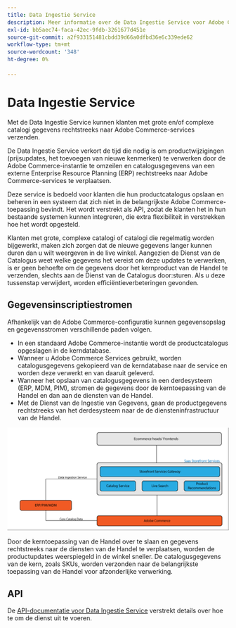 ```yaml
---
title: Data Ingestie Service
description: Meer informatie over de Data Ingestie Service voor Adobe Commerce
exl-id: bb5aec74-faca-42ec-9fdb-3261677d451e
source-git-commit: a2f933151481cbdd39d66a0dfbd36e6c339ede62
workflow-type: tm+mt
source-wordcount: '348'
ht-degree: 0%

---
```


# Data Ingestie Service

Met de Data Ingestie Service kunnen klanten met grote en/of complexe catalogi gegevens rechtstreeks naar Adobe Commerce-services verzenden.

De Data Ingestie Service verkort de tijd die nodig is om productwijzigingen (prijsupdates, het toevoegen van nieuwe kenmerken) te verwerken door de Adobe Commerce-instantie te omzeilen en catalogusgegevens van een externe Enterprise Resource Planning (ERP) rechtstreeks naar Adobe Commerce-services te verplaatsen.

Deze service is bedoeld voor klanten die hun productcatalogus opslaan en beheren in een systeem dat zich niet in de belangrijkste Adobe Commerce-toepassing bevindt. Het wordt verstrekt als API, zodat de klanten het in hun bestaande systemen kunnen integreren, die extra flexibiliteit in verstrekken hoe het wordt opgesteld.

Klanten met grote, complexe catalogi of catalogi die regelmatig worden bijgewerkt, maken zich zorgen dat de nieuwe gegevens langer kunnen duren dan u wilt weergeven in de live winkel. Aangezien de Dienst van de Catalogus weet welke gegevens het vereist om deze updates te verwerken, is er geen behoefte om de gegevens door het kernproduct van de Handel te verzenden, slechts aan de Dienst van de Catalogus door:sturen. Als u deze tussenstap verwijdert, worden efficiëntieverbeteringen gevonden.

## Gegevensinscriptiestromen

Afhankelijk van de Adobe Commerce-configuratie kunnen gegevensopslag en gegevensstromen verschillende paden volgen.

* In een standaard Adobe Commerce-instantie wordt de productcatalogus opgeslagen in de kerndatabase.
* Wanneer u Adobe Commerce Services gebruikt, worden catalogusgegevens gekopieerd van de kerndatabase naar de service en worden deze verwerkt en van daaruit geleverd.
* Wanneer het opslaan van catalogusgegevens in een derdesysteem (ERP, MDM, PIM), stromen de gegevens door de kerntoepassing van de Handel en dan aan de diensten van de Handel.
* Met de Dienst van de Ingestie van Gegevens, gaan de productgegevens rechtstreeks van het derdesysteem naar de de diensteninfrastructuur van de Handel.

![Data Ingestie-service](assets/data-ingestion.png)

Door de kerntoepassing van de Handel over te slaan en gegevens rechtstreeks naar de diensten van de Handel te verplaatsen, worden de productupdates weerspiegeld in de winkel sneller. De catalogusgegevens van de kern, zoals SKUs, worden verzonden naar de belangrijkste toepassing van de Handel voor afzonderlijke verwerking.

## API

De [API-documentatie voor Data Ingestie Service](https://developer.adobe.com/commerce/services/data-ingestion) verstrekt details over hoe te om de dienst uit te voeren.
